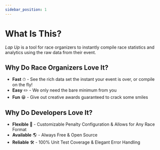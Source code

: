 ```yaml
---
sidebar_position: 1
---
```


# What Is This?

*Lap Up* is a tool for race organizers to instantly compile race statistics and analytics
using the raw data from their event.

## Why Do Race Organizers Love It?

* **Fast** ⏱ - See the rich data set the instant your event is over, or compile on the
  fly!
* **Easy** ✏️ - We only need the bare minimum from you
* **Fun** 😁 - Give out creative awards guaranteed to crack some smiles

## Why Do Developers Love It?

* **Flexible** 💪 - Customizable Penalty Configuration & Allows for Any Race Format
* **Available** 🌎 - Always Free & Open Source
* **Reliable** 🛠 - 100% Unit Test Coverage & Elegant Error Handling
